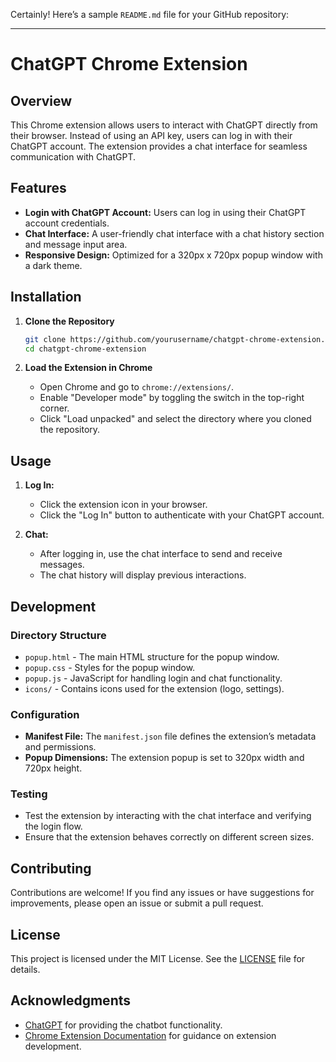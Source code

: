 Certainly! Here’s a sample `README.md` file for your GitHub repository:

---

# ChatGPT Chrome Extension

## Overview

This Chrome extension allows users to interact with ChatGPT directly from their browser. Instead of using an API key, users can log in with their ChatGPT account. The extension provides a chat interface for seamless communication with ChatGPT.

## Features

- **Login with ChatGPT Account:** Users can log in using their ChatGPT account credentials.
- **Chat Interface:** A user-friendly chat interface with a chat history section and message input area.
- **Responsive Design:** Optimized for a 320px x 720px popup window with a dark theme.

## Installation

1. **Clone the Repository**

   ```bash
   git clone https://github.com/yourusername/chatgpt-chrome-extension.git
   cd chatgpt-chrome-extension
   ```

2. **Load the Extension in Chrome**

   - Open Chrome and go to `chrome://extensions/`.
   - Enable "Developer mode" by toggling the switch in the top-right corner.
   - Click "Load unpacked" and select the directory where you cloned the repository.

## Usage

1. **Log In:**
   - Click the extension icon in your browser.
   - Click the "Log In" button to authenticate with your ChatGPT account.

2. **Chat:**
   - After logging in, use the chat interface to send and receive messages.
   - The chat history will display previous interactions.

## Development

### Directory Structure

- `popup.html` - The main HTML structure for the popup window.
- `popup.css` - Styles for the popup window.
- `popup.js` - JavaScript for handling login and chat functionality.
- `icons/` - Contains icons used for the extension (logo, settings).

### Configuration

- **Manifest File:** The `manifest.json` file defines the extension’s metadata and permissions.
- **Popup Dimensions:** The extension popup is set to 320px width and 720px height.

### Testing

- Test the extension by interacting with the chat interface and verifying the login flow.
- Ensure that the extension behaves correctly on different screen sizes.

## Contributing

Contributions are welcome! If you find any issues or have suggestions for improvements, please open an issue or submit a pull request.

## License

This project is licensed under the MIT License. See the [LICENSE](LICENSE) file for details.

## Acknowledgments

- [ChatGPT](https://www.openai.com/chatgpt) for providing the chatbot functionality.
- [Chrome Extension Documentation](https://developer.chrome.com/docs/extensions/) for guidance on extension development.